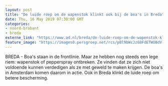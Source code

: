 ```yaml
---
layout: post
title: "De luide roep om de wapenstok klinkt ook bij de boa's in Breda"
date: Thu, 16 May 2019 07:30:00 GMT
categories: 
- noord-brabant 
- breda 
externe_link: "https://www.ad.nl/breda/de-luide-roep-om-de-wapenstok-klinkt-ook-bij-de-boa-s-in-breda~a31e264b/"
feature_image: "https://images0.persgroep.net/rcs/pBl9bWcJzG8FdETWOBdV-Md9N4c/diocontent/148446788/_fitwidth/400/?appId=21791a8992982cd8da851550a453bd7f&quality=0.7"
---
```


BREDA - Boa's staan in de frontlinie. Maar ze hebben nog steeds een lege riem: wapenstok of pepperspray ontbreken. Ze vinden dat ze zich niet voldoende kunnen verdedigen als ze met geweld te maken krijgen.  De boa's in Amsterdam komen daarom in actie.  Ook in Breda klinkt de luide roep om betere bescherming.
